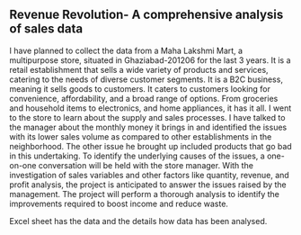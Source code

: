 
## Revenue Revolution- A comprehensive analysis of sales data

I have planned to collect the data from a Maha Lakshmi Mart, a multipurpose store, situated in
Ghaziabad-201206 for the last 3 years. It is a retail establishment that sells a wide variety of
products and services, catering to the needs of diverse customer segments. It is a B2C business,
meaning it sells goods to customers. It caters to customers looking for convenience, affordability,
and a broad range of options. From groceries and household items to electronics, and home
appliances, it has it all. I went to the store to learn about the supply and sales processes. I have
talked to the manager about the monthly money it brings in and identified the issues with its
lower sales volume as compared to other establishments in the neighborhood. The other issue he
brought up included products that go bad in this undertaking. To identify the underlying causes
of the issues, a one-on-one conversation will be held with the store manager. With the
investigation of sales variables and other factors like quantity, revenue, and profit analysis, the
project is anticipated to answer the issues raised by the management. The project will perform a
thorough analysis to identify the improvements required to boost income and reduce waste.

Excel sheet has the data and the details how data has been analysed.

